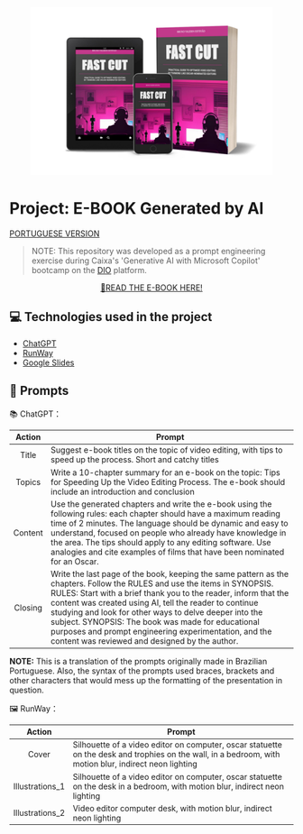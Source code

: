 


<p align="center">
<img 
    src="./assets/mockup_fast_cut_en.jpg"
    width="430"  
/>
</p>

# Project: E-BOOK Generated by AI
[PORTUGUESE VERSION](https://github.com/brunovalerin/ebook-fast-cut-ai/tree/main)


 > NOTE: This repository was developed as a prompt engineering exercise during Caixa's 'Generative AI with Microsoft Copilot' bootcamp on the [DIO](https://dio.me) platform. 


<p align="center">
<a href="https://github.com/brunovalerin/ebook-fast-cut-ai/blob/main/output/FAST_CUT_en.pdf" title="View PDF now"> 📕READ THE E-BOOK HERE!</a>
</p>



## 💻 Technologies used in the project

- [ChatGPT](https://chatgpt.com/) 
- [RunWay](https://runwayml.com/)
- [Google Slides](https://workspace.google.com/products/slides/)

## 🧠 Prompts


📚 ChatGPT：

|   Action   | Prompt                                                                                            |                           
| :------: | ------------------------------------------------------------------------------------------------- |
|  Title  | Suggest e-book titles on the topic of video editing, with tips to speed up the process. Short and catchy titles |
| Topics | Write a 10-chapter summary for an e-book on the topic: Tips for Speeding Up the Video Editing Process. The e-book should include an introduction and conclusion |
| Content | Use the generated chapters and write the e-book using the following rules: each chapter should have a maximum reading time of 2 minutes. The language should be dynamic and easy to understand, focused on people who already have knowledge in the area. The tips should apply to any editing software. Use analogies and cite examples of films that have been nominated for an Oscar. |
| Closing | Write the last page of the book, keeping the same pattern as the chapters. Follow the RULES and use the items in SYNOPSIS. RULES: Start with a brief thank you to the reader, inform that the content was created using AI, tell the reader to continue studying and look for other ways to delve deeper into the subject. SYNOPSIS: The book was made for educational purposes and prompt engineering experimentation, and the content was reviewed and designed by the author. |

**NOTE:** This is a translation of the prompts originally made in Brazilian Portuguese. Also, the syntax of the prompts used braces, brackets and other characters that would mess up the formatting of the presentation in question. 


🖼️ RunWay：

|  Action  | Prompt                                                                                 |
| :----: | -------------------------------------------------------------------------------------- |
| Cover | Silhouette of a video editor on computer, oscar statuette on the desk and trophies on the wall, in a bedroom, with motion blur, indirect neon lighting |
| Illustrations_1 | Silhouette of a video editor on computer, oscar statuette on the desk in a bedroom, with motion blur, indirect neon lighting |
| Illustrations_2 | Video editor computer desk, with motion blur, indirect neon lighting |



